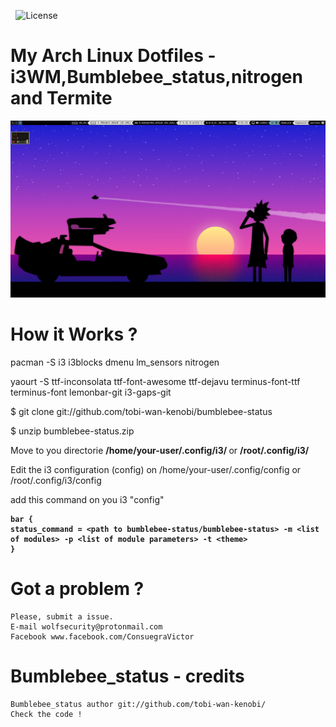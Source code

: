 <pre id="taag_font_DeltaCorpsPriest1" style="float:left;" class="fig-ansi" contenteditable="true"> </pre>

![License](https://img.shields.io/github/license/tobi-wan-kenobi/bumblebee-status)
# My Arch Linux Dotfiles - i3WM,Bumblebee_status,nitrogen and Termite

![I3][screenshot1]

[screenshot1]:https://github.com/wolf-project/DotfilesLinux/blob/master/Screenshots/2021-03-10-195310_1366x768_scrot.png


# How it Works ? 

pacman -S i3 i3blocks dmenu lm_sensors nitrogen

yaourt -S ttf-inconsolata ttf-font-awesome ttf-dejavu terminus-font-ttf terminus-font lemonbar-git i3-gaps-git
	
$ git clone git://github.com/tobi-wan-kenobi/bumblebee-status

$ unzip bumblebee-status.zip

Move to you directorie <strong> /home/your-user/.config/i3/ </strong>  or <strong>/root/.config/i3/</strong>

Edit the i3 configuration (config) on /home/your-user/.config/config or /root/.config/i3/config
  
  add this command on you i3 "config" 
  
  <strong> 
	
	bar {
	status_command = <path to bumblebee-status/bumblebee-status> -m <list of modules> -p <list of module parameters> -t <theme>
	}
</strong>

# Got a problem ? 

	Please, submit a issue.
	E-mail wolfsecurity@protonmail.com
	Facebook www.facebook.com/ConsuegraVictor
	
# Bumblebee_status - credits	
	Bumblebee_status author git://github.com/tobi-wan-kenobi/
	Check the code ! 

